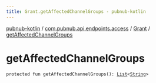 ```yaml
---
title: Grant.getAffectedChannelGroups - pubnub-kotlin
---
```


[pubnub-kotlin](../../index.html) / [com.pubnub.api.endpoints.access](../index.html) / [Grant](index.html) / [getAffectedChannelGroups](./get-affected-channel-groups.html)

# getAffectedChannelGroups

`protected fun getAffectedChannelGroups(): `[`List`](https://kotlinlang.org/api/latest/jvm/stdlib/kotlin.collections/-list/index.html)`<`[`String`](https://kotlinlang.org/api/latest/jvm/stdlib/kotlin/-string/index.html)`>`